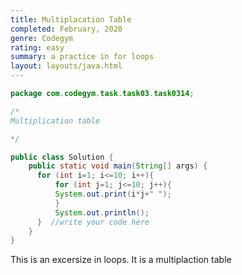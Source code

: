 ```yaml
---
title: Multiplacation Table
completed: February, 2020
genre: Codegym
rating: easy
summary: a practice in for loops
layout: layouts/java.html
---
```


```java
package com.codegym.task.task03.task0314;

/* 
Multiplication table

*/

public class Solution {
    public static void main(String[] args) {
      for (int i=1; i<=10; i++){
          for (int j=1; j<=10; j++){
          System.out.print(i*j+" ");
          }
          System.out.println();
      }  //write your code here
    }
}
```
This is an excersize in loops. It is a multiplaction table 